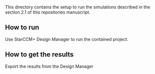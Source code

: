 
This directory contains the setup to run the simulations described in the section 2.1 of this repositories manuscript.


## How to run

Use StarCCM+ Design Manager to run the contained project.

## How to get the results

Export the results from the Design Manager


